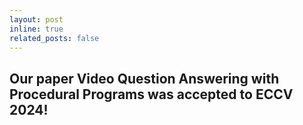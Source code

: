 ```yaml
---
layout: post
inline: true
related_posts: false
---
```


Our paper Video Question Answering with Procedural Programs was accepted to ECCV 2024!
---
